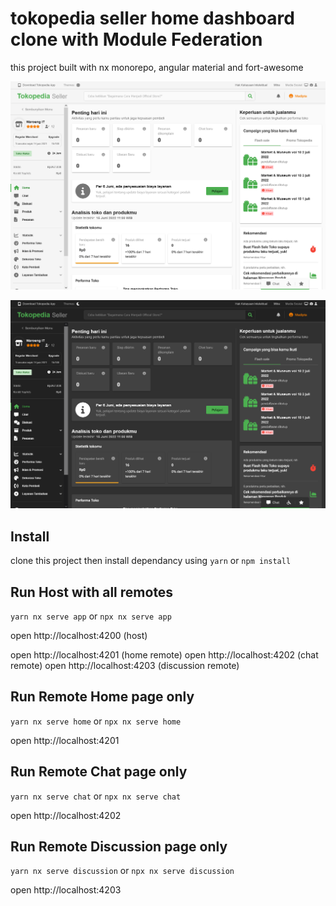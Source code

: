 
# tokopedia seller home dashboard clone with Module Federation

this project built with nx monorepo, angular material and fort-awesome

![light theme](https://raw.githubusercontent.com/madipta/tokopedia-angular-material-theming/main/screen_shot/light-theme.png)  

![dark theme](https://raw.githubusercontent.com/madipta/tokopedia-angular-material-theming/main/screen_shot/dark-theme.png)


## Install

clone this project then install dependancy using
`yarn` or `npm install`


## Run Host with all remotes
`yarn nx serve app` or `npx nx serve app`

open http://localhost:4200 (host)

open http://localhost:4201 (home remote)
open http://localhost:4202 (chat remote)
open http://localhost:4203 (discussion remote)


## Run Remote Home page only
`yarn nx serve home` or `npx nx serve home`

open http://localhost:4201


## Run Remote Chat page only
`yarn nx serve chat` or `npx nx serve chat`

open http://localhost:4202


## Run Remote Discussion page only
`yarn nx serve discussion` or `npx nx serve discussion`

open http://localhost:4203
